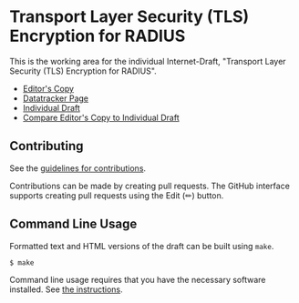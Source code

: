 # Transport Layer Security (TLS) Encryption for RADIUS

This is the working area for the individual Internet-Draft, "Transport Layer Security (TLS) Encryption for RADIUS".

* [Editor's Copy](https://Janfred.github.io/draft-rieckers-radext-rfc6614bis/#go.draft-rieckers-radext-rfc6614bis.html)
* [Datatracker Page](https://datatracker.ietf.org/doc/draft-rieckers-radext-rfc6614bis)
* [Individual Draft](https://datatracker.ietf.org/doc/html/draft-rieckers-radext-rfc6614bis)
* [Compare Editor's Copy to Individual Draft](https://Janfred.github.io/draft-rieckers-radext-rfc6614bis/#go.draft-rieckers-radext-rfc6614bis.diff)


## Contributing

See the
[guidelines for contributions](https://github.com/Janfred/draft-rieckers-radext-rfc6614bis/blob/main/CONTRIBUTING.md).

Contributions can be made by creating pull requests.
The GitHub interface supports creating pull requests using the Edit (✏) button.


## Command Line Usage

Formatted text and HTML versions of the draft can be built using `make`.

```sh
$ make
```

Command line usage requires that you have the necessary software installed.  See
[the instructions](https://github.com/martinthomson/i-d-template/blob/main/doc/SETUP.md).


